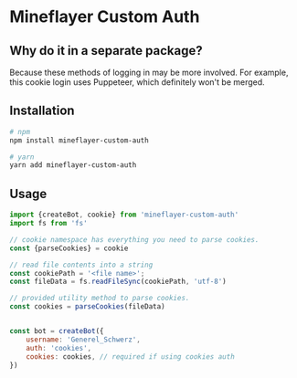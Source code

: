 # Mineflayer Custom Auth


## Why do it in a separate package?
Because these methods of logging in may be more involved. For example, this cookie login uses Puppeteer, which definitely won't be merged.

## Installation
```bash
# npm
npm install mineflayer-custom-auth

# yarn
yarn add mineflayer-custom-auth
```


## Usage
```js
import {createBot, cookie} from 'mineflayer-custom-auth'
import fs from 'fs'

// cookie namespace has everything you need to parse cookies.
const {parseCookies} = cookie

// read file contents into a string
const cookiePath = '<file name>';
const fileData = fs.readFileSync(cookiePath, 'utf-8')

// provided utility method to parse cookies.
const cookies = parseCookies(fileData)


const bot = createBot({
    username: 'Generel_Schwerz',
    auth: 'cookies',
    cookies: cookies, // required if using cookies auth
})
```
